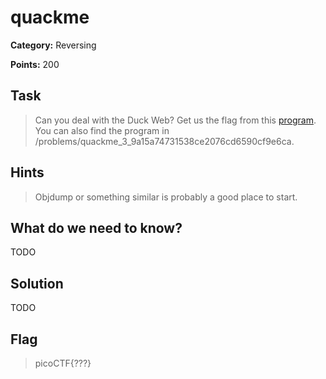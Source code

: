 # quackme

**Category:** Reversing

**Points:** 200

## Task

> Can you deal with the Duck Web? Get us the flag from this [program](Files/main). You can also find the program in /problems/quackme_3_9a15a74731538ce2076cd6590cf9e6ca. 


## Hints

> Objdump or something similar is probably a good place to start.


## What do we need to know?

TODO

## Solution

TODO

## Flag

> picoCTF{???}
